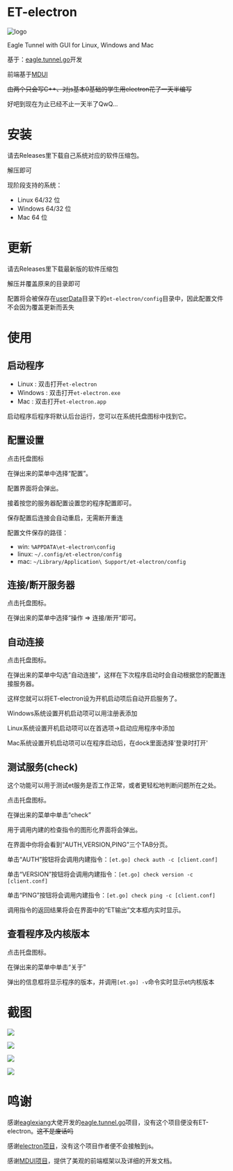 # ET-electron

![logo](ReadMeImg/logo.png)

 Eagle Tunnel with GUI for Linux, Windows and Mac

基于：[eagle.tunnel.go](https://github.com/eaglexiang/eagle.tunnel.go)开发

前端基于[MDUI](https://github.com/zdhxiong/mdui)

~~由两个只会写C++、对js基本0基础的学生用electron花了一天半编写~~

好吧到现在为止已经不止一天半了QwQ...

# 安装

请去Releases里下载自己系统对应的软件压缩包。

解压即可

现阶段支持的系统：

+ Linux 64/32 位
+ Windows 64/32 位
+ Mac 64 位

# 更新

请去Releases里下载最新版的软件压缩包

解压并覆盖原来的目录即可

配置将会被保存在[userData](https://electronjs.org/docs/api/app#appgetpathname)目录下的`et-electron/config`目录中，因此配置文件不会因为覆盖更新而丢失

# 使用

## 启动程序

+ Linux : 双击打开`et-electron`
+ Windows : 双击打开`et-electron.exe`
+ Mac : 双击打开`et-electron.app`

启动程序后程序将默认后台运行，您可以在系统托盘图标中找到它。

## 配置设置

点击托盘图标

在弹出来的菜单中选择“配置”。

配置界面将会弹出。

接着按您的服务器配置设置您的程序配置即可。

保存配置后连接会自动重启，无需断开重连

配置文件保存的路径：

* win: `%APPDATA\et-electron\config`
* linux: `~/.config/et-electron/config`
* mac: `~/Library/Application\ Support/et-electron/config`

## 连接/断开服务器

点击托盘图标。

在弹出来的菜单中选择“操作 => 连接/断开”即可。

## 自动连接

点击托盘图标。

在弹出来的菜单中勾选“自动连接”，这样在下次程序启动时会自动根据您的配置连接服务器。

这样您就可以将ET-electron设为开机启动项后自动开启服务了。

Windows系统设置开机启动项可以用注册表添加

Linux系统设置开机启动项可以在首选项->启动应用程序中添加

Mac系统设置开机启动项可以在程序启动后，在dock里面选择'登录时打开'

## 测试服务(check)

这个功能可以用于测试et服务是否工作正常，或者更轻松地判断问题所在之处。

点击托盘图标。

在弹出来的菜单中单击“check”

用于调用内建的检查指令的图形化界面将会弹出。

在界面中你将会看到“AUTH,VERSION,PING”三个TAB分页。

单击“AUTH”按钮将会调用内建指令：`[et.go] check auth -c [client.conf]`

单击“VERSION”按钮将会调用内建指令：`[et.go] check version -c [client.conf]`

单击“PING”按钮将会调用内建指令：`[et.go] check ping -c [client.conf]`

调用指令的返回结果将会在界面中的“ET输出”文本框内实时显示。

## 查看程序及内核版本

点击托盘图标。

在弹出来的菜单中单击“关于”

弹出的信息框将显示程序的版本，并调用`[et.go] -v`命令实时显示et内核版本

# 截图

![](./ReadMeImg/shot1.png)

![](./ReadMeImg/shot2.png)

![](./ReadMeImg/shot3.png)

![](./ReadMeImg/shot4.png)

# 鸣谢

感谢[eaglexiang](https://github.com/eaglexiang/eagle.tunnel.go/commits?author=eaglexiang)大佬开发的[eagle.tunnel.go](https://github.com/eaglexiang/eagle.tunnel.go)项目，没有这个项目便没有ET-electron。~~这不是废话吗~~

感谢[electron项目](https://github.com/electron/electron)，没有这个项目作者便不会接触到js。

感谢[MDUI项目](https://github.com/zdhxiong/mdui)，提供了美观的前端框架以及详细的开发文档。
